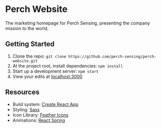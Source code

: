 # Perch Website

The marketing homepage for Perch Sensing, presenting the company mission to the world.

## Getting Started

1. Clone the repo: `git clone https://github.com/perch-sensing/perch-website.git`
2. At the project root, install dependencies: `npm install`
3. Start up a development server: `npm start`
4. View your edits at [localhost:3000](http://localhost:3000)

## Resources

- Build system: [Create React App](https://github.com/facebook/create-react-app)
- Styling: [Sass]()
- Icon Library: [Feather Icons]()
- Animations: [React Spring]()
